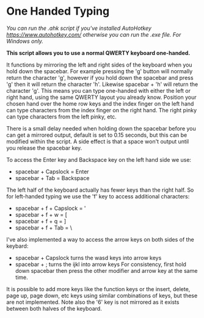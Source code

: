 # One Handed Typing

*You can run the .ahk script if you've installed AutoHotkey https://www.autohotkey.com/ otherwise you can run the .exe file. For Windows only.*

**This script allows you to use a normal QWERTY keyboard one-handed.** 

It functions by mirroring the left and right sides of the keyboard when you hold down the spacebar. For example pressing the 'g' button will normally return the character 'g', however if you hold down the spacebar and press 'g' then it will return the character 'h'. Likewise spacebar + 'h' will return the character 'g'. This means you can type one-handed with either the left or right hand, using the same QWERTY layout you already know. Position your chosen hand over the home row keys and the index finger on the left hand can type characters from the index finger on the right hand. The right pinky can type characters from the left pinky, etc.

There is a small delay needed when holding down the spacebar before you can get a mirrored output, default is set to 0.15 seconds, but this can be modified within the script. A side effect is that a space won't output until you release the spacebar key.

To access the Enter key and Backspace key on the left hand side we use:
- spacebar + Capslock = Enter
- spacebar + Tab = Backspace

The left half of the keyboard actually has fewer keys than the right half. So for left-handed typing we use the 'f' key to access additional characters:
- spacebar + f + Capslock = '
- spacebar + f + w = [
- spacebar + f + q = ]
- spacebar + f + Tab = \

I've also implemented a way to access the arrow keys on both sides of the keybard:
- spacebar + Capslock turns the wasd keys into arrow keys
- spacebar + ; turns the ijkl into arrow keys
For consistency, first hold down spacebar then press the other modifier and arrow key at the same time.

It is possible to add more keys like the function keys or the insert, delete, page up, page down, etc keys using similar combinations of keys, but these are not implemented. Note also the '6' key is not mirrored as it exists between both halves of the keyboard.
